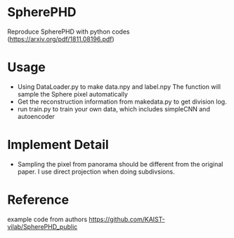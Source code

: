 # SpherePHD
Reproduce SpherePHD with python codes (https://arxiv.org/pdf/1811.08196.pdf)

# Usage
- Using DataLoader.py to make data.npy and label.npy
  The function will sample the Sphere pixel automatically
- Get the reconstruction information from makedata.py to get division log.
- run train.py to train your own data, which includes simpleCNN and autoencoder

# Implement Detail
- Sampling the pixel from panorama should be different from the original paper.
  I use direct projection when doing subdivsions.

# Reference
example code from authors
https://github.com/KAIST-vilab/SpherePHD_public
